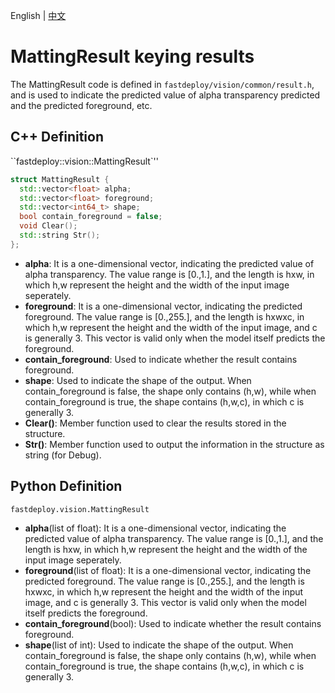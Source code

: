 English | [中文](matting_result.md)

# MattingResult keying results

The MattingResult code is defined in `fastdeploy/vision/common/result.h`, and is used to indicate the predicted value of alpha transparency predicted and the predicted foreground, etc.

## C++ Definition

``fastdeploy::vision::MattingResult`''

```c++
struct MattingResult {
  std::vector<float> alpha;
  std::vector<float> foreground;
  std::vector<int64_t> shape;
  bool contain_foreground = false;
  void Clear();
  std::string Str();
};
```

- **alpha**: It is a one-dimensional vector, indicating the predicted value of alpha transparency. The value range is [0.,1.], and the length is hxw, in which h,w represent the height and the width of the input image seperately.
- **foreground**: It is a one-dimensional vector, indicating the predicted foreground. The value range is [0.,255.], and the length is hxwxc, in which h,w represent the height and the width of the input image, and c is generally 3. This vector is valid only when the model itself predicts the foreground.
- **contain_foreground**: Used to indicate whether the result contains foreground.
- **shape**: Used to indicate the shape of the output. When contain_foreground is false, the shape only contains (h,w), while when contain_foreground is true, the shape contains (h,w,c), in which c is generally 3.
- **Clear()**: Member function used to clear the results stored in the structure.
- **Str()**: Member function used to output the information in the structure as string (for Debug).


## Python Definition

`fastdeploy.vision.MattingResult`

- **alpha**(list of float): It is a one-dimensional vector, indicating the predicted value of alpha transparency. The value range is [0.,1.], and the length is hxw, in which h,w represent the height and the width of the input image seperately.
- **foreground**(list of float): It is a one-dimensional vector, indicating the predicted foreground. The value range is [0.,255.], and the length is hxwxc, in which h,w represent the height and the width of the input image, and c is generally 3. This vector is valid only when the model itself predicts the foreground.
- **contain_foreground**(bool): Used to indicate whether the result contains foreground.
- **shape**(list of int): Used to indicate the shape of the output. When contain_foreground is false, the shape only contains (h,w), while when contain_foreground is true, the shape contains (h,w,c), in which c is generally 3.
